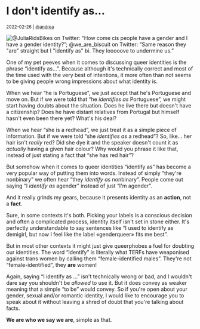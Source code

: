 # I don't identify as…

<small>2022-02-26 | [@andrea](/@andrea)</small>

![@JuliaRidsBikes on Twitter: “How come cis people have a gender and I have a gender identity?”; @we_are_biscuit on Twitter: “Same reason they "are" straight but I "identify as" bi. They looooove to undermine us.”](/img-local/blog/cis-gender-identity.png)

One of my pet peeves when it comes to discussing queer identities is the phrase “identify as…”.
Because although it's technically correct and most of the time used with the very best of intentions,
it more often than not seems to be giving people wrong impressions about what identity is.

When we hear “he is Portuguese”, we just accept that he's Portuguese and move on.
But if we were told that “he _identifies as_ Portuguese”, we might start having doubts about the situation.
Does he live there but doesn't have a citizenship? Does he have distant relatives from Portugal but himself hasn't even been there yet?
What's his deal?

When we hear “she is a redhead”, we just treat it as a simple piece of information.
But if we were told “she _identifies as_ a redhead”?
So, like… her hair isn't _really_ red? Did she dye it and the speaker doesn't count it as _actually_ having a given hair colour?
Why would you phrase it like that, instead of just stating a fact that “she has red hair”?

But somehow when it comes to queer identities “identify as” has become a very popular way of putting them into words.
Instead of simply “they're nonbinary” we often hear “they _identify as_ nonbinary”.
People come out saying “I _identify as_ agender” instead of just “I'm agender”.

And it really grinds my gears, because it presents identity as an **action**, not a **fact**.

Sure, in some contexts it's both. Picking your labels is a conscious decision and often a complicated process,
identity itself isn't set in stone either. It's perfectly understandable to say sentences like
“I used to identify as demigirl, but now I feel like the label «genderqueer» fits me best”.

But in most other contexts it might just give queerphobes a fuel for doubting our identities.
The word “identify” is literally what TERFs have weaponised against trans women by calling them “female-identified males”.
They're not “female-identified”, they **are** women!

Again, saying “I identify as …” isn't technically wrong or bad, and I wouldn't dare say you shouldn't be _allowed_ to use it.
But it does convey as weaker meaning that a simple “to be” would convey.
So if you're open about your gender, sexual and/or romantic identity,
I would like to encourage you to speak about it without leaving a shred of doubt that you're talking about facts.

**We are who we say we are**, simple as that.
